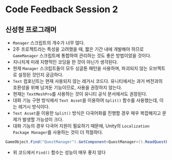 # Code Feedback Session 2

## 신성현 프로그래머

* `Manager` 스크립트의 개수가 너무 많다.
* 2주 프로젝트라는 특성을 고려했을 때, 짧은 기간 내에 개발해야 하므로 `GameManager` 스크립트에 통합하여 관리하는 것도 좋은 방법이었을 것이다.
* 지나치게 미래 지향적인 코딩을 한 것이 아닌가 생각된다.
* 현재 `Manager` 스크립트들이 모두 싱글톤 패턴을 사용하며, 파괴되지 않는 오브젝트로 설정된 것인지 궁금하다.
* `Text` 컴포넌트는 현재 사용되지 않는 레거시 코드다. 유니티에서는 과거 버전과의 호환성을 위해 남겨둔 기능이므로, 사용을 권장하지 않는다.
* 현재는 `TextMeshPro`를 사용하는 것이 유니티 공식 문서에서도 권장된다.
* 대화 기능 구현 방식에서 `Text Asset`을 이용하여 `Split()` 함수를 사용했는데, 이는 레거시 방식이다.
* `Text Asset`을 이용한 `Split()` 방식은 다국어화를 진행할 경우 매우 복잡해지고 문제가 발생할 가능성이 크다.
* 대화 기능의 경우 다국어 지원이 필요하기 때문에, Unity의 `Localization Package Manager`를 사용하는 것이 더 적절하다.

``` csharp
GameObject.Find("QuestManager").GetComponent<QuestManager>().ReadQuestFile();
```
* 위 코드에서 `Find()` 함수는 성능이 매우 좋지 않다